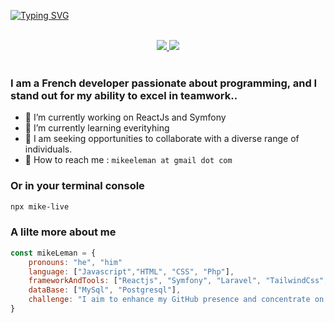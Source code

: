 [![Typing SVG](https://readme-typing-svg.herokuapp.com?font=Azeret+Mono&pause=1000&random=false&width=435&lines=~%3A+Mike+Leman)](https://git.io/typing-svg)


<br />

<div align=center>
    
<a href="https://stackoverflow.com/users/19649535/mike-leman" target="_blank">
    <img src="https://img.shields.io/badge/-Stackoverflow-FE7A16?style=for-the-badge&logo=stack-overflow&logoColor=white"/>
</a>
<a href="https://www.linkedin.com/in/mike-leman-843298246" target="_blank">
    <img src="https://img.shields.io/badge/linkedin-%230077B5.svg?style=for-the-badge&logo=linkedin&logoColor=white"/>
</a>
</div>

<br />




### I am a French developer passionate about programming, and I stand out for my ability to excel in teamwork..
- 🔭 I’m currently working on ReactJs and Symfony
- 🌱 I’m currently learning everityhing
- 👯 I am seeking opportunities to collaborate with a diverse range of individuals.
- 🤝 How to reach me : `mikeeleman at gmail dot com`

### Or in your terminal console
``` bash
npx mike-live
```

### A lilte more about me
```javascript
const mikeLeman = {
    pronouns: "he", "him"
    language: ["Javascript","HTML", "CSS", "Php"],
    frameworkAndTools: ["Reactjs", "Symfony", "Laravel", "TailwindCss", "Material Ui"],
    dataBase: ["MySql", "Postgresql"],
    challenge: "I aim to enhance my GitHub presence and concentrate on React.js and Symfony"
}
```











